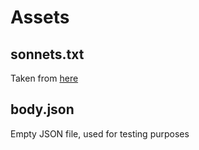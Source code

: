 # Assets

## sonnets.txt

Taken from [here]("https://github.com/martin-gorner/tensorflow-rnn-shakespeare/blob/master/shakespeare/sonnets.txt")

## body.json

Empty JSON file, used for testing purposes